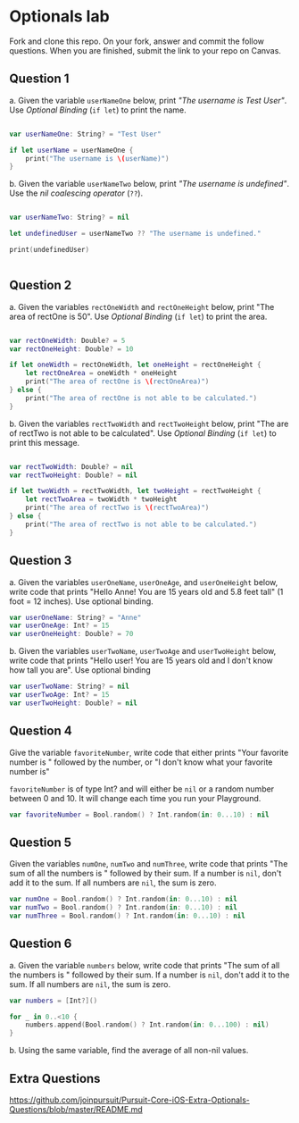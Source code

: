 # Optionals lab

Fork and clone this repo. On your fork, answer and commit the follow questions. When you are finished, submit the link to your repo on Canvas.


## Question 1

a. Given the variable `userNameOne` below, print *"The username is Test User"*.  Use *Optional Binding* (`if let`) to print the name.

```swift

var userNameOne: String? = "Test User"

if let userName = userNameOne {
    print("The username is \(userName)")
}

```

b. Given the variable `userNameTwo` below, print *"The username is undefined"*.  Use the *nil coalescing operator* (`??`).

```swift

var userNameTwo: String? = nil

let undefinedUser = userNameTwo ?? "The username is undefined."

print(undefinedUser)



```

## Question 2

a. Given the variables `rectOneWidth` and `rectOneHeight` below, print "The area of rectOne is 50".  Use *Optional Binding* (`if let`) to print the area.

```swift

var rectOneWidth: Double? = 5
var rectOneHeight: Double? = 10

if let oneWidth = rectOneWidth, let oneHeight = rectOneHeight {
    let rectOneArea = oneWidth * oneHeight
    print("The area of rectOne is \(rectOneArea)")
} else {
    print("The area of rectOne is not able to be calculated.")
}

```

b. Given the variables `rectTwoWidth` and `rectTwoHeight` below, print "The are of rectTwo is not able to be calculated".  Use *Optional Binding* (`if let`) to print this message.

```swift

var rectTwoWidth: Double? = nil
var rectTwoHeight: Double? = nil

if let twoWidth = rectTwoWidth, let twoHeight = rectTwoHeight {
    let rectTwoArea = twoWidth * twoHeight
    print("The area of rectTwo is \(rectTwoArea)")
} else {
    print("The area of rectTwo is not able to be calculated.")
}

```

## Question 3

a. Given the variables `userOneName`, `userOneAge`, and `userOneHeight` below, write code that prints "Hello Anne!  You are 15 years old and 5.8 feet tall" (1 foot = 12 inches).  Use optional binding.


```swift
var userOneName: String? = "Anne"
var userOneAge: Int? = 15
var userOneHeight: Double? = 70
```

b. Given the variables `userTwoName`, `userTwoAge` and `userTwoHeight` below, write code that prints "Hello user!  You are 15 years old and I don't know how tall you are".  Use optional binding

```swift
var userTwoName: String? = nil
var userTwoAge: Int? = 15
var userTwoHeight: Double? = nil
```


## Question 4

Give the variable `favoriteNumber`, write code that either prints "Your favorite number is " followed by the number, or "I don't know what your favorite number is"

`favoriteNumber` is of type Int? and will either be `nil` or a random number between 0 and 10.  It will change each time you run your Playground.

```swift
var favoriteNumber = Bool.random() ? Int.random(in: 0...10) : nil
```



## Question 5

Given the variables `numOne`, `numTwo` and `numThree`, write code that prints "The sum of all the numbers is " followed by their sum.  If a number is `nil`, don't add it to the sum.  If all numbers are `nil`, the sum is zero.

```swift
var numOne = Bool.random() ? Int.random(in: 0...10) : nil
var numTwo = Bool.random() ? Int.random(in: 0...10) : nil
var numThree = Bool.random() ? Int.random(in: 0...10) : nil
```

## Question 6

a. Given the variable `numbers` below, write code that prints "The sum of all the numbers is " followed by their sum.  If a number is `nil`, don't add it to the sum.  If all numbers are `nil`, the sum is zero.

```swift
var numbers = [Int?]()

for _ in 0..<10 {
    numbers.append(Bool.random() ? Int.random(in: 0...100) : nil)
}
```

b. Using the same variable, find the average of all non-nil values.

## Extra Questions

https://github.com/joinpursuit/Pursuit-Core-iOS-Extra-Optionals-Questions/blob/master/README.md
